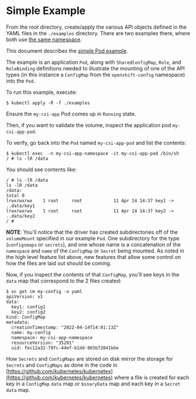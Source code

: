# Simple Example

From the root directory, create/apply the various API objects defined in the YAML files in the `./examples` directory.
There are two examples there, where both use [the same namespace](../examples/00-namespace.yaml).

This document describes the [simple Pod example](../examples/simple).

The example is an application `Pod`, along with `SharedConfigMap`, `Role`, and `RoleBinding` definitions
needed to illustrate the mounting of one of the API types (in this instance a `ConfigMap` from the `openshift-config`
namespace) into the `Pod`.
 
To run this example, execute:

```shell
$ kubectl apply -R -f ./examples
```

Ensure the `my-csi-app` Pod comes up in `Running` state.

Then, if you want to validate the volume, inspect the application pod `my-csi-app-pod`.

To verify, go back into the `Pod` named `my-csi-app-pod` and list the contents:

  ```shell
  $ kubectl exec  -n my-csi-app-namespace -it my-csi-app-pod /bin/sh
  / # ls -lR /data
  ```

You should see contents like:

```shell
/ # ls -lR /data 
ls -lR /data 
/data:
total 0
lrwxrwxrwx    1 root     root            11 Apr 14 14:37 key1 -> ..data/key1
lrwxrwxrwx    1 root     root            11 Apr 14 14:37 key2 -> ..data/key2
/ # 
```

**NOTE**: You'll notice that the driver has created subdirectories off of the `volumeMount` specified in our example `Pod`.
One subdirectory for the type (`configsmaps` or `secrets`), and one whose name is a concatenation of the `namespace` and
`name` of the `ConfigMap` or `Secret` being mounted.  As noted in the high level feature list above, new features that allow
some control on how the files are laid out should be coming.

Now, if you inspect the contents of that `ConfigMap`, you'll see keys in the `data` map that
correspond to the 2 files created:

```shell
$ oc get cm my-config -o yaml
apiVersion: v1
data:
  key1: config1
  key2: config2
kind: ConfigMap
metadata:
  creationTimestamp: "2022-04-14T14:01:13Z"
  name: my-config
  namespace: my-csi-app-namespace
  resourceVersion: "35201"
  uid: fec12a32-79fc-44ef-b1dd-965b72041bbe
```

How `Secrets` and `ConfigMaps` are stored on disk mirror the storage for
`Secrets` and `ConfigMaps` as done in the code in  [https://github.com/kubernetes/kubernetes](https://github.com/kubernetes/kubernetes)
where a file is created for each key in a `ConfigMap` `data` map or `binaryData` map and each key in a `Secret`
`data` map.